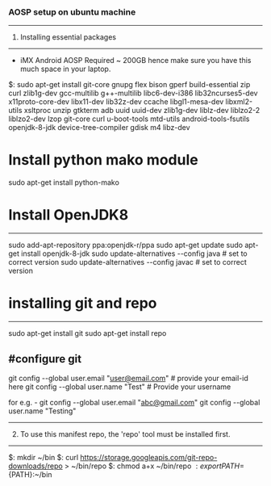 ### AOSP setup on ubuntu machine 

---------------------------------------------------------------------
1. Installing essential packages
---------------------------------------------------------------------
- iMX Android AOSP Required ~ 200GB hence make sure you have this much space
  in your laptop. 

$: sudo apt-get install git-core gnupg flex bison gperf build-essential zip curl zlib1g-dev gcc-multilib g++-multilib libc6-dev-i386 lib32ncurses5-dev x11proto-core-dev libx11-dev lib32z-dev ccache libgl1-mesa-dev libxml2-utils xsltproc unzip gtkterm adb uuid uuid-dev zlib1g-dev liblz-dev liblzo2-2 liblzo2-dev lzop git-core curl u-boot-tools mtd-utils android-tools-fsutils openjdk-8-jdk device-tree-compiler gdisk m4 libz-dev 

# Install python mako module
sudo apt-get install python-mako

# Install OpenJDK8
-------------------
sudo add-apt-repository ppa:openjdk-r/ppa
sudo apt-get update
sudo apt-get install openjdk-8-jdk
sudo update-alternatives --config java   # set to correct version
sudo update-alternatives --config javac # set to correct version

# installing git and repo
--------------------------
sudo apt-get install git
sudo apt-get install repo

#configure git
---------------
git config --global user.email "user@email.com" # provide your email-id here
git config --global user.name "Test"         # Provide your username

for e.g. -
git config --global user.email "abc@gmail.com"
git config --global user.name "Testing"  


---------------------------------------------------------------------
2. To use this manifest repo, the 'repo' tool must be installed first.
---------------------------------------------------------------------
$: mkdir ~/bin
$: curl https://storage.googleapis.com/git-repo-downloads/repo  > ~/bin/repo
$: chmod a+x ~/bin/repo
$: export PATH=${PATH}:~/bin